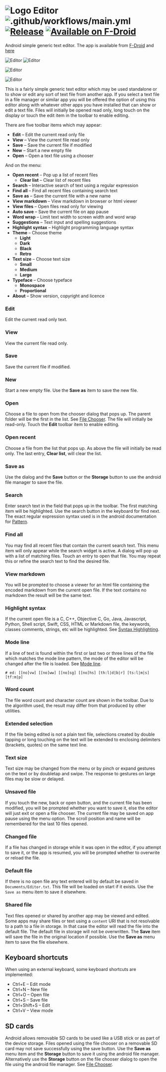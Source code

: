 # ![Logo](src/main/res/drawable-hdpi/ic_launcher.png) Editor ![.github/workflows/main.yml](https://github.com/billthefarmer/editor/workflows/.github/workflows/main.yml/badge.svg) [![Release](https://img.shields.io/github/release/billthefarmer/editor.svg?logo=github)](https://github.com/billthefarmer/editor/releases) [![Available on F-Droid](https://f-droid.org/wiki/images/c/ca/F-Droid-button_available-on_smaller.png)](https://f-droid.org/packages/org.billthefarmer.editor)

Android simple generic text editor. The app is available from
[F-Droid](https://f-droid.org/packages/org.billthefarmer.editor)
and [here](https://github.com/billthefarmer/editor/releases)

![Editor](https://github.com/billthefarmer/billthefarmer.github.io/raw/master/images/Editor.png) ![Editor](https://github.com/billthefarmer/billthefarmer.github.io/raw/master/images/Editor-chooser.png)

![Editor](https://github.com/billthefarmer/billthefarmer.github.io/raw/master/images/Editor-landscape.png)

![Editor](https://github.com/billthefarmer/billthefarmer.github.io/raw/master/images/Editor-syntax.png)

This is a fairly simple generic text editor which may be used
standalone or to show or edit any sort of text file from another
app. If you select a text file in a file manager or similar app you
will be offered the option of using this editor along with whatever
other apps you have installed that can show or edit a text file. Files
will initially be opened read only, long touch on the display or touch
the edit item in the toolbar to enable editing.

There are five toolbar items which may appear:
* **Edit** &ndash; Edit the current read only file
* **View** &ndash; View the current file read only
* **Save** &ndash; Save the current file if modified
* **New** &ndash; Start a new empty file
* **Open** &ndash; Open a text file using a chooser

And on the menu:
* **Open recent** &ndash; Pop up a list of recent files
  * **Clear list** &ndash; Clear list of recent files
* **Search** &ndash; Interactive search of text using a regular
    expression
* **Find all** &ndash; Find all recent files containing search text
* **Save as** &ndash; Save the current file with a new name
* **View markdown** &ndash; View markdown in browser or html viewer
* **View files** &ndash; Open files read only for viewing
* **Auto save** &ndash; Save the current file on app pause
* **Word wrap** &ndash; Limit text width to screen width and word wrap
* **Suggestions** &ndash; Text input and spelling suggestions
* **Highlight syntax** &ndash; Highlight programming language syntax
* **Theme** &ndash; Choose theme
  * **Light**
  * **Dark**
  * **Black**
  * **Retro**
* **Text size** &ndash; Choose text size
  * **Small**
  * **Medium**
  * **Large**
* **Typeface** &ndash; Choose typeface
  * **Monospace**
  * **Proportional**
* **About** &ndash; Show version, copyright and licence

### Edit
Edit the current read only text.

### View
View the current file read only.

### Save
Save the current file if modified.

### New
Start a new empty file. Use the **Save as** item to save the new file.

### Open
Choose a file to open from the chooser dialog that pops up. The parent
folder will be the first in the list. See [File
Chooser](Chooser.md). The file will initially be read-only. Touch the
**Edit** toolbar item to enable editing.

### Open recent
Choose a file from the list that pops up. As above the file will
initially be read only. The last entry, **Clear list**, will clear the
list.

### Save as
Use the dialog and the **Save** button or the **Storage** button to
use the android file manager to save the file.

### Search
Enter search text in the field that pops up in the toolbar. The first
matching item will be highlighted. Use the search button in the
keyboard for find next. The exact regular expression syntax used is in
the android documentation for
[Pattern](https://developer.android.com/reference/java/util/regex/Pattern#sum).

### Find all
You may find all recent files that contain the current search
text. This menu item will only appear while the search widget is
active. A dialog will pop up with a list of matching files. Touch an
entry to open that file. You may repeat this or refine the search text
to find the desired file.

### View markdown
You will be prompted to choose a viewer for an html file containing
the encoded markdown from the current open file. If the text contains
no markdown the result will be the same text.

### Highlight syntax
If the current open file is a C, C++, Objective C, Go, Java,
Javascript, Python, Shell script, Swift, CSS, HTML or Markdown file,
the keywords, classes comments, strings, etc will be highlighted. See
[Syntax Highlighting](Syntax.md).

### Mode line
If a line of text is found within the first or last two or three lines
of the file which matches the mode line pattern, the mode of the
editor will be changed after the file is loaded. See [Mode
line](Mode.md).
```
# ed: [[no]vw] [[no]ww] [[no]sg] [[no]hs] [th:l|d|b|r] [ts:l|m|s] [tf:m|p]
```

### Word count
The file word count and character count are shown in the toolbar. Due
to the algorithm used, the result may differ from that produced by
other utilities.

### Extended selection
If the file being edited is not a plain text file, selections created
by double tapping or long touching on the text will be extended to
enclosing delimiters (brackets, quotes) on the same text line.

### Text size
Text size may be changed from the menu or by pinch or expand gestures
on the text or by doubletap and swipe. The response to gestures on
large files may be slow or delayed.

### Unsaved file
If you touch the new, back or open button, and the current file has been
modified, you will be prompted whether you want to save it, else the
editor will just exit or open a file chooser. The current file may be
saved on app pause using the menu option. The scroll position and name
will be remembered for the last 10 files opened.

### Changed file
If a file has changed in storage while it was open in the editor, if
you attempt to save it, or the app is resumed, you will be prompted
whether to overwrite or reload the file.

### Default file
If there is no open file any text entered will by default be saved in
`Documents/Editor.txt`. This file will be loaded on start if it
exists. Use the `Save as` menu item to save it elsewhere.

### Shared file
Text files opened or shared by another app may be viewed and
edited. Some apps may share files or text using a `content` URI that
is not resolvable to a path to a file in storage. In that case the
editor will read the file into the default file. The default file in
storage will not be overwritten. The **Save** item will save the file
in the original location if possible. Use the **Save as** menu item to
save the file elsewhere.

## Keyboard shortcuts
When using an external keyboard, some keyboard shortcuts are
implemented:
 * Ctrl+E &ndash; Edit mode
 * Ctrl+N &ndash; New file
 * Ctrl+O &ndash; Open file
 * Ctrl+S &ndash; Save file
 * Ctrl+Shift+S &ndash; Edit
 * Ctrl+V &ndash; View mode

## SD cards
Android allows removable SD cards to be used like a USB stick or as
part of the device storage. Files opened using the file chooser on a
removable SD card may not save successfully using the save button. Use
the **Save as** menu item and the **Storage** button to save it using
the android file manager. Alternatively use the **Storage** button on
the file chooser dialog to open the file using the android file
manager. See [File Chooser](Chooser.md).
